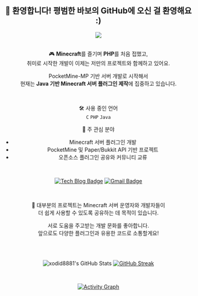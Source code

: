 <div align="center">

## 👋 환영합니다! 평범한 바보의 GitHub에 오신 걸 환영해요 :)

</div>

<div align="center">
  
<a href="https://hits.seeyoufarm.com">
  <img src="https://hits.seeyoufarm.com/api/count/incr/badge.svg?url=https%3A%2F%2Fgithub.com%2Fxodid8881&count_bg=%2379C83D&title_bg=%23555555&icon=&icon_color=%23E7E7E7&title=hits&edge_flat=false"/>
</a>

</div>

<br/>

<div align="center">

🎮 **Minecraft**를 즐기며 **PHP**를 처음 접했고,  
취미로 시작한 개발이 이제는 저만의 프로젝트와 함께하고 있어요.

PocketMine-MP 기반 서버 개발로 시작해서  
현재는 **Java 기반 Minecraft 서버 플러그인 제작**에 집중하고 있습니다.

</div>

<br/>

<div align="center">

🛠️ 사용 중인 언어  
`C` `PHP` `Java`

💬 주 관심 분야  
- Minecraft 서버 플러그인 개발  
- PocketMine 및 Paper/Bukkit API 기반 프로젝트  
- 오픈소스 플러그인 공유와 커뮤니티 교류

</div>

<br/>

<div align="center">

[![Tech Blog Badge](http://img.shields.io/badge/-Tech%20Blog-black?style=flat-square&logo=github&link=https://github.com/xodid8881/)](https://github.com/xodid8881/)
[![Gmail Badge](https://img.shields.io/badge/Gmail-d14836?style=flat-square&logo=Gmail&logoColor=white&link=mailto:aoadid8881@gmail.com)](mailto:aoadid8881@gmail.com)

</div>

<br/>

<div align="center">

📌 대부분의 프로젝트는 Minecraft 서버 운영자와 개발자들이  
더 쉽게 사용할 수 있도록 공유하는 데 목적이 있습니다.

서로 도움을 주고받는 개발 문화를 좋아합니다.  
앞으로도 다양한 플러그인과 유용한 코드로 소통할게요!

</div>

<br/><br/>

<div align="center">

![xodid8881's GitHub Stats](https://github-readme-stats.vercel.app/api?username=xodid8881&show_icons=true&theme=tokyonight)
[![GitHub Streak](https://streak-stats.demolab.com?user=xodid8881&theme=tokyonight)](https://git.io/streak-stats)

</div>

<br/>

<div align="center">

[![Activity Graph](https://github-readme-activity-graph.vercel.app/graph?username=xodid8881&theme=dracula)](https://github.com/Ashutosh00710/github-readme-activity-graph)

</div>
